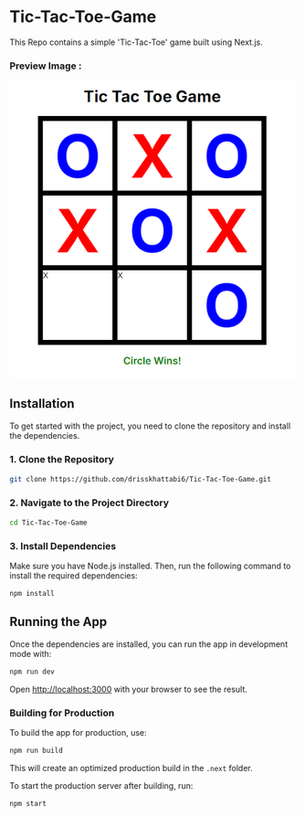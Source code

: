 # Tic-Tac-Toe-Game

This Repo contains a simple 'Tic-Tac-Toe' game built using Next.js.

### Preview Image : 
![](img.png)

## Installation

To get started with the project, you need to clone the repository and install the dependencies.

### 1. Clone the Repository

```bash
git clone https://github.com/drisskhattabi6/Tic-Tac-Toe-Game.git
```

### 2. Navigate to the Project Directory

```bash
cd Tic-Tac-Toe-Game
```

### 3. Install Dependencies

Make sure you have Node.js installed. Then, run the following command to install the required dependencies:

```bash
npm install
```

## Running the App

Once the dependencies are installed, you can run the app in development mode with:

```bash
npm run dev
```

Open [http://localhost:3000](http://localhost:3000) with your browser to see the result.

### Building for Production

To build the app for production, use:

```bash
npm run build
```

This will create an optimized production build in the `.next` folder.

To start the production server after building, run:

```bash
npm start
```
